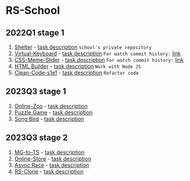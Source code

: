 # RS-School

## 2022Q1 stage 1
1. [Shelter](https://timothy7310.github.io/RS-School/shelter/index.html) - [task description](https://github.com/rolling-scopes-school/tasks/blob/master/stage1/stream1/shelter/README.md) `school's private repository`
2. [Virtual-Keyboard](https://timothy7310.github.io/RS-School/virtual-keyboard/index.html) - [task description](https://github.com/rolling-scopes-school/tasks/blob/master/tasks/virtual-keyboard/virtual-keyboard-ru.md) `For watch commit history:` [link](https://github.com/Timothy7310/virtual-keyboard)
3. [CSS-Meme-Slider](https://timothy7310.github.io/RS-School/cssMemSlider/index.html) - [task description](https://github.com/rolling-scopes-school/tasks/tree/master/tasks/css-meme-slider) `For watch commit history:` [link](https://github.com/Timothy7310/cssMemSlider)
4. [HTML Builder](https://github.com/Timothy7310/HTML-builder) - [task description](https://github.com/rolling-scopes-school/tasks/tree/master/stage1/modules/html-builder) `Work with Node JS`
5. [Clean-Code-s1e1](https://github.com/Timothy7310/clean-code-s1e1) - [task description](https://github.com/rolling-scopes-school/tasks/blob/master/stage1/modules/clean-code/clean-code-s1e1.md) `Refactor code`

## 2023Q3 stage 1
1. [Online-Zoo]() - [task description](https://github.com/rolling-scopes-school/tasks/blob/master/stage1/stream2/online-zoo/README.md)
2. [Puzzle Game]() - [task description](https://github.com/rolling-scopes-school/tasks/blob/master/tasks/stage-1/dom-api/codejam-the-gem-puzzle.md)
3. [Song Bird]() - [task description](https://github.com/rolling-scopes-school/tasks/blob/master/tasks/songbird/songbird-2022q3.md)

## 2023Q3 stage 2
1. [MG-to-TS]() - [task description]()
2. [Online-Store]() - [task description](https://github.com/rolling-scopes-school/tasks/tree/master/tasks/online-store-team)
3. [Async Race]() - [task description](https://github.com/rolling-scopes-school/tasks/blob/master/tasks/async-race.md#cross-check)
4. [RS-Clone]() - [task description](https://github.com/rolling-scopes-school/tasks/blob/master/tasks/rsclone/rsclone.md)
